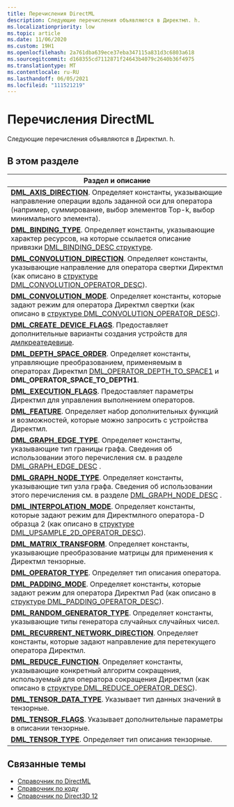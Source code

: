 ```yaml
---
title: Перечисления DirectML
description: Следующие перечисления объявляются в Директмл. h.
ms.localizationpriority: low
ms.topic: article
ms.date: 11/06/2020
ms.custom: 19H1
ms.openlocfilehash: 2a761dba639ece37eba347115a831d3c6803a618
ms.sourcegitcommit: d168355cd7112871f24643b4079c2640b36f4975
ms.translationtype: MT
ms.contentlocale: ru-RU
ms.lasthandoff: 06/05/2021
ms.locfileid: "111521219"
---
```

# <a name="directml-enumerations"></a>Перечисления DirectML

Следующие перечисления объявляются в Директмл. h.

## <a name="in-this-section"></a>В этом разделе

| Раздел и описание |
|-|
| [**DML_AXIS_DIRECTION**](/windows/desktop/api/directml/ne-directml-dml_axis_direction). Определяет константы, указывающие направление операции вдоль заданной оси для оператора (например, суммирование, выбор элементов Top-k, выбор минимального элемента). |
| [**DML_BINDING_TYPE**](/windows/desktop/api/directml/ne-directml-dml_binding_type). Определяет константы, указывающие характер ресурсов, на которые ссылается описание привязки [DML_BINDING_DESC структуре](/windows/desktop/api/directml/ns-directml-dml_binding_desc). |
| [**DML_CONVOLUTION_DIRECTION**](/windows/desktop/api/directml/ne-directml-dml_convolution_direction). Определяет константы, указывающие направление для оператора свертки Директмл (как описано в [структуре DML_CONVOLUTION_OPERATOR_DESC](/windows/desktop/api/directml/ns-directml-dml_convolution_operator_desc)). |
| [**DML_CONVOLUTION_MODE**](/windows/desktop/api/directml/ne-directml-dml_convolution_mode). Определяет константы, которые задают режим для оператора Директмл свертки (как описано в [структуре DML_CONVOLUTION_OPERATOR_DESC](/windows/desktop/api/directml/ns-directml-dml_convolution_operator_desc)). |
| [**DML_CREATE_DEVICE_FLAGS**](/windows/desktop/api/directml/ne-directml-dml_create_device_flags). Предоставляет дополнительные варианты создания устройств для [дмлкреатедевице](/windows/desktop/api/directml/nf-directml-dmlcreatedevice). |
| [**DML_DEPTH_SPACE_ORDER**](/windows/desktop/api/directml/ne-directml-dml_depth_space_order). Определяет константы, управляющие преобразованием, применяемым в операторах Директмл [DML_OPERATOR_DEPTH_TO_SPACE1](/windows/win32/api/directml/ne-directml-dml_operator_type) и **DML_OPERATOR_SPACE_TO_DEPTH1**. |
| [**DML_EXECUTION_FLAGS**](/windows/desktop/api/directml/ne-directml-dml_execution_flags). Предоставляет параметры Директмл для управления выполнением операторов. |
| [**DML_FEATURE**](/windows/desktop/api/directml/ne-directml-dml_feature). Определяет набор дополнительных функций и возможностей, которые можно запросить с устройства Директмл. |
| [**DML_GRAPH_EDGE_TYPE**](/windows/desktop/api/directml/ne-directml-dml_graph_edge_type). Определяет константы, указывающие тип границы графа. Сведения об использовании этого перечисления см. в разделе [DML_GRAPH_EDGE_DESC](/windows/win32/api/directml/ns-directml-dml_graph_edge_desc) . |
| [**DML_GRAPH_NODE_TYPE**](/windows/desktop/api/directml/ne-directml-dml_graph_node_type). Определяет константы, указывающие тип узла графа. Сведения об использовании этого перечисления см. в разделе [DML_GRAPH_NODE_DESC](/windows/win32/api/directml/ns-directml-dml_graph_node_desc) . |
| [**DML_INTERPOLATION_MODE**](/windows/desktop/api/directml/ne-directml-dml_interpolation_mode). Определяет константы, которые задают режим для Директмлного оператора-D образца 2 (как описано в [структуре DML_UPSAMPLE_2D_OPERATOR_DESC](/windows/desktop/api/directml/ns-directml-dml_upsample_2d_operator_desc)). |
| [**DML_MATRIX_TRANSFORM**](/windows/desktop/api/directml/ne-directml-dml_matrix_transform). Определяет константы, указывающие преобразование матрицы для применения к Директмл тензорные. |
| [**DML_OPERATOR_TYPE**](/windows/desktop/api/directml/ne-directml-dml_operator_type). Определяет тип описания оператора. |
| [**DML_PADDING_MODE**](/windows/desktop/api/directml/ne-directml-dml_padding_mode). Определяет константы, которые задают режим для оператора Директмл Pad (как описано в [структуре DML_PADDING_OPERATOR_DESC](/windows/desktop/api/directml/ns-directml-dml_padding_operator_desc)). |
| [**DML_RANDOM_GENERATOR_TYPE**](/windows/win32/api/directml/ne-directml-dml_random_generator_type). Определяет константы, указывающие типы генератора случайных случайных чисел. |
| [**DML_RECURRENT_NETWORK_DIRECTION**](/windows/desktop/api/directml/ne-directml-dml_recurrent_network_direction). Определяет константы, которые задают направление для перетекущего оператора Директмл. |
| [**DML_REDUCE_FUNCTION**](/windows/desktop/api/directml/ne-directml-dml_reduce_function). Определяет константы, указывающие конкретный алгоритм сокращения, используемый для оператора сокращения Директмл (как описано в [структуре DML_REDUCE_OPERATOR_DESC](/windows/desktop/api/directml/ns-directml-dml_reduce_operator_desc)). |
| [**DML_TENSOR_DATA_TYPE**](/windows/desktop/api/directml/ne-directml-dml_tensor_data_type). Указывает тип данных значений в тензорные. |
| [**DML_TENSOR_FLAGS**](/windows/desktop/api/directml/ne-directml-dml_tensor_flags). Указывает дополнительные параметры в описании тензорные. |
| [**DML_TENSOR_TYPE**](/windows/desktop/api/directml/ne-directml-dml_tensor_type). Определяет тип описания тензорные. |

## <a name="related-topics"></a>Связанные темы

* [Справочник по DirectML](direct3d-directml-reference.md)
* [Справочник по коду](direct3d-12-core-reference.md)
* [Справочник по Direct3D 12](direct3d-12-reference.md)